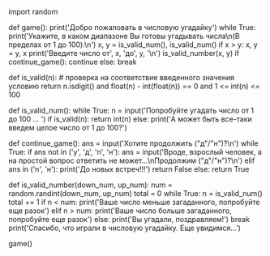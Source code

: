 import random

def game():
    print('Добро пожаловать в числовую угадайку')
    while True:
        print('Укажите, в каком диапазоне Вы готовы угадывать числа\n(В пределах от 1 до 100):\n')
        x, y = is_valid_num(), is_valid_num()
        if x > y:
            x, y = y, x
        print('Введите число от', x, 'до', y, '\n')
        is_valid_number(x, y)
        if continue_game():
            continue
        else:
            break

def is_valid(n): # проверка на соответствие введенного значения условию
    return n.isdigit() and float(n) - int(float(n)) == 0 and 1 <= int(n) <= 100
 

def is_valid_num():
    while True:
        n = input('Попробуйте угадать число от 1 до 100 ... ')
        if is_valid(n):
            return int(n)
        else:
            print('А может быть все-таки введем целое число от 1 до 100?')


def continue_game(): 
    ans = input('Хотите продолжить ("д"/"н")?\n')
    while True:
        if ans not in ('y', 'д', 'n', 'н'):
            ans = input('Вроде, взрослый человек, а на простой вопрос ответить не может...\nПродолжим ("д"/"н")?\n')
        elif ans in ('n', 'н'):
            print('До новых встреч!!!')
            return False
        else:
            return True        


def is_valid_number(down_num, up_num):
    num = random.randint(down_num, up_num)
    total = 0
    while True:
        n = is_valid_num()
        total += 1
        if n < num:
            print('Ваше число меньше загаданного, попробуйте еще разок')
        elif n > num:
            print('Ваше число больше загаданного, попробуйте еще разок')
        else:
            print('Вы угадали, поздравляем!')
            break
    print('Спасибо, что играли в числовую угадайку. Еще увидимся...')

game()
